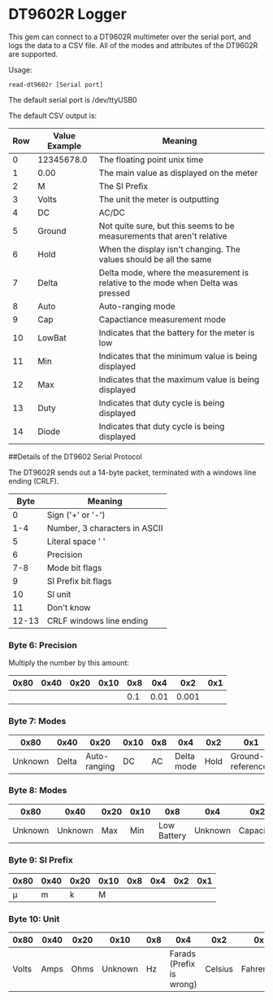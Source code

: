 # DT9602R Logger

This gem can connect to a DT9602R multimeter over the serial port, and logs the data to a CSV file. All of the modes
and attributes of the DT9602R are supported.


Usage:

`read-dt9602r [Serial port]`

The default serial port is /dev/ttyUSB0

The default CSV output is:

|Row|Value Example|Meaning|
|---|-------------|-------|
|0|12345678.0|The floating point unix time|
|1|0.00|The main value as displayed on the meter|
|2|M|The SI Prefix|
|3|Volts|The unit the meter is outputting|
|4|DC|AC/DC|
|5|Ground|Not quite sure, but this seems to be measurements that aren't relative|
|6|Hold|When the display isn't changing. The values should be all the same|
|7|Delta|Delta mode, where the measurement is relative to the mode when Delta was pressed|
|8|Auto|Auto-ranging mode|
|9|Cap|Capactiance measurement mode|
|10|LowBat|Indicates that the battery for the meter is low|
|11|Min|Indicates that the minimum value is being displayed|
|12|Max|Indicates that the maximum value is being displayed|
|13|Duty|Indicates that duty cycle is being displayed|
|14|Diode|Indicates that duty cycle is being displayed|


##Details of the DT9602 Serial Protocol

The DT9602R sends out a 14-byte packet, terminated with a windows line ending (CRLF).


|Byte|Meaning|
|----|-------|
|0|Sign ('+' or '-')
|1-4|Number, 3 characters in ASCII
|5|Literal space ' '
|6|Precision
|7-8|Mode bit flags
|9|SI Prefix bit flags
|10|SI unit
|11|Don't know
|12-13|CRLF windows line ending

### Byte 6: Precision

Multiply the number by this amount: 

|0x80|0x40|0x20|0x10|0x8|  0x4|  0x2|   0x1|
|----|----|----|----|---| ----|-----|------|
|    |    |    |        |  0.1| 0.01| 0.001|

### Byte 7: Modes

|   0x80| 0x40|        0x20|0x10|0x8|       0x4|0x2 |              0x1|
|-------|-----|------------|----|---|----------|----|-----------------|
|Unknown|Delta|Auto-ranging|  DC| AC|Delta mode|Hold|Ground-reference?|



### Byte 8: Modes


|   0x80|   0x40|0x20|0x10|        0x8|    0x4|      0x2|    0x1|
|-------|-------|----|----|-----------|-------|---------|-------|
|Unknown|Unknown| Max| Min|Low Battery|Unknown|Capacitor|Unknown|

### Byte 9: SI Prefix


|0x80|0x40|0x20|0x10|0x8|0x4|0x2|0x1|
|----|----|----|----|---|---|---|---|
|&mu;|   m|   k|   M|   |   |   |   |


### Byte 10: Unit


| 0x80|0x40|0x20|   0x10|0x8|0x4                     |0x2    |0x1       |
|-----|----|----|-------|---|------------------------|-------|----------|
|Volts|Amps|Ohms|Unknown| Hz|Farads (Prefix is wrong)|Celsius|Fahrenheit|







